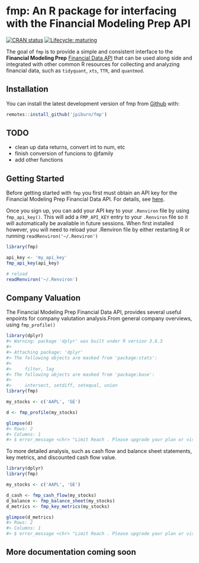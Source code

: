 
<!-- README.md is generated from README.Rmd. Please edit that file -->

# fmp: An R package for interfacing with the Financial Modeling Prep API

<!-- badges: start -->

[![CRAN
status](https://www.r-pkg.org/badges/version/fmp)](https://CRAN.R-project.org/package=fmp)
[![Lifecycle:
maturing](https://img.shields.io/badge/lifecycle-maturing-blue.svg)](https://www.tidyverse.org/lifecycle/#maturing)
<!-- badges: end -->

The goal of `fmp` is to provide a simple and consistent interface to the
**Financial Modeling Prep** [Financial Data
API](https://financialmodelingprep.com/) that can be used along side and
integrated with other common R resources for collecting and analyzing
financial data, such as `tidyquant`, `xts`, `TTR`, and `quantmod`.

## Installation

<!-- You can install the released version of fmp from [CRAN](https://CRAN.R-project.org) with: -->

<!-- --- actually not on CRAN yet -->

<!-- ``` r -->

<!-- install.packages("fmp") -->

<!-- ``` -->

You can install the latest development version of fmp from
[Github](https://github.com) with:

``` r
remotes::install_github('jpiburn/fmp')
```

## TODO

  - clean up data returns, convert int to num, etc
  - finish conversion of funcions to @family
  - add other functions

## Getting Started

Before getting started with `fmp` you first must obtain an API key for
the Financial Modeling Prep Financial Data API. For details, see
[here](https://financialmodelingprep.com/developer/docs/pricing/).

Once you sign up, you can add your API key to your `.Renviron` file by
using `fmp_api_key()`. This will add a `FMP_API_KEY` entry to your
`.Renviron` file so it will automatically be available in future
sessions. When first installed however, you will need to reload your
.Renviron file by either restarting R or running
`readRenviron('~/.Renviron')`

``` r
library(fmp)

api_key <- 'my_api_key'
fmp_api_key(api_key)

# reload
readRenviron('~/.Renviron')
```

## Company Valuation

The Financial Modeling Prep Financial Data API, provides several useful
enpoints for company valutation analysis.From general company overviews,
using `fmp_profile()`

``` r
library(dplyr)
#> Warning: package 'dplyr' was built under R version 3.6.3
#> 
#> Attaching package: 'dplyr'
#> The following objects are masked from 'package:stats':
#> 
#>     filter, lag
#> The following objects are masked from 'package:base':
#> 
#>     intersect, setdiff, setequal, union
library(fmp)

my_stocks <- c('AAPL', 'GE')

d <- fmp_profile(my_stocks)

glimpse(d)
#> Rows: 2
#> Columns: 1
#> $ error_message <chr> "Limit Reach . Please upgrade your plan or visit our ...
```

To more detailed analysis, such as cash flow and balance sheet
statements, key metrics, and discounted cash flow value.

``` r
library(dplyr)
library(fmp)

my_stocks <- c('AAPL', 'GE')

d_cash <- fmp_cash_flow(my_stocks)
d_balance <- fmp_balance_sheet(my_stocks)
d_metrics <- fmp_key_metrics(my_stocks)

glimpse(d_metrics)
#> Rows: 2
#> Columns: 1
#> $ error_message <chr> "Limit Reach . Please upgrade your plan or visit our ...
```

## More documentation coming soon

